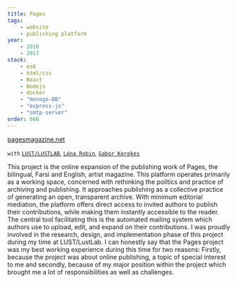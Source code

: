 ```yaml
---
title: Pages
tags:
    - website
    - publishing platform
year:
    - 2016
    - 2017
stack:
    - es6
    - html/css
    - React
    - Nodejs
    - docker
    - "monogo-DB"
    - "express-js"
    - "smtp-server"
order: 666
---
```

[pagesmagazine.net](https://pagesmagazine.net)

`with` [`LUST/LUSTLAB`](https://lust.nl), [`Léna Robin`](https://linkedin.com/in/lenarobin), [`Gabor Kerekes`](https://krks.info/)

This project is the online expansion of the publishing work of Pages, the bilingual, Farsi and English, artist magazine. This platform operates primarily as a working space, concerned with rethinking the politics and practice of archiving and publishing. It approaches publishing as a collective practice of generating an open, transparent archive. With minimum editorial mediation, the platform offers direct access to invited authors to publish their contributions, while making them instantly accessible to the reader. The central tool facilitating this is the automated mailing system which authors use to upload, edit, and expand on their contributions.
I was proudly involved in the research, design, and implementation phase of this project during my time at LUST/LustLab. I can honestly say that the Pages project was my best working experience during this time for two reasons: Firstly, because the project was about online publishing, a topic of special interest to me and secondly, because of my major position within the project which brought me a lot of responsibilities as well as challenges.

